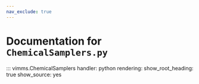 ```yaml
---
nav_exclude: true
---
```

# Documentation for `ChemicalSamplers.py`

::: vimms.ChemicalSamplers
    handler: python
    rendering:
      show_root_heading: true
      show_source: yes